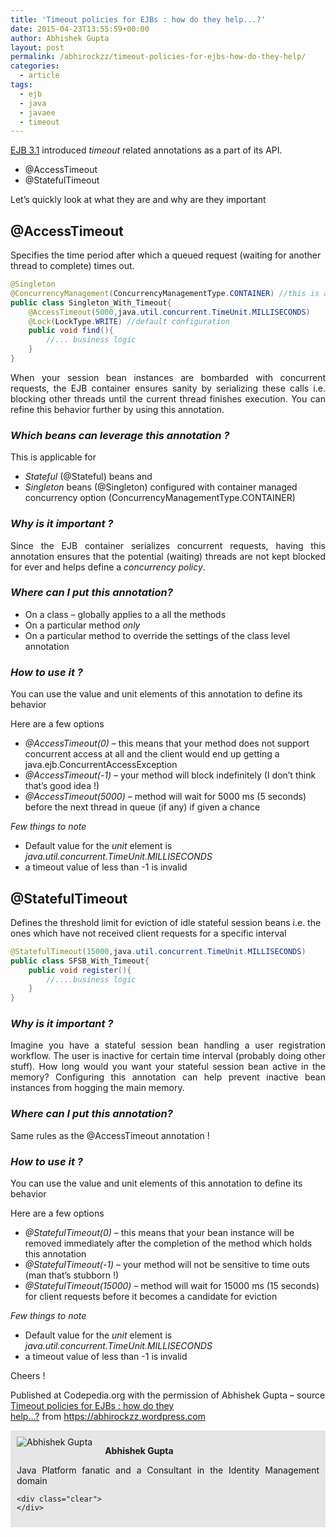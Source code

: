 ```yaml
---
title: 'Timeout policies for EJBs : how do they help...?'
date: 2015-04-23T13:55:59+00:00
author: Abhishek Gupta
layout: post
permalink: /abhirockzz/timeout-policies-for-ejbs-how-do-they-help/
categories:
  - article
tags:
  - ejb
  - java
  - javaee
  - timeout
---
```

<a href="https://jcp.org/en/jsr/detail?id=318" target="_blank">EJB 3.1</a> introduced _timeout_ related annotations as a part of its API.

  * @AccessTimeout
  * @StatefulTimeout

Let’s quickly look at what they are and why are they important<!--more-->

## @AccessTimeout

Specifies the time period after which a queued request (waiting for another thread to complete) times out.

```java
@Singleton
@ConcurrencyManagement(ConcurrencyManagementType.CONTAINER) //this is actually by default
public class Singleton_With_Timeout{
    @AccessTimeout(5000,java.util.concurrent.TimeUnit.MILLISECONDS)
    @Lock(LockType.WRITE) //default configuration
    public void find(){
        //... business logic
    }
}
```


<p style="text-align: justify;">
  When your session bean instances are bombarded with concurrent requests, the EJB container ensures sanity by serializing these calls i.e. blocking other threads until the current thread finishes execution. You can refine this behavior further by using this annotation.
</p>

### _Which beans can leverage this annotation ?_

This is applicable for

  * _Stateful_ (@Stateful) beans and
  * _Singleton_ beans (@Singleton) configured with container managed concurrency option (ConcurrencyManagementType.CONTAINER)

### _Why is it important ?_

<p style="text-align: justify;">
  Since the EJB container serializes concurrent requests, having this annotation ensures that the potential (waiting) threads are not kept blocked for ever and helps define a <em>concurrency policy</em>.
</p>

### _Where can I put this annotation?_

  * On a class – globally applies to a all the methods
  * On a particular method _only_
  * On a particular method to override the settings of the class level annotation

### _How to use it ?_

You can use the value and unit elements of this annotation to define its behavior

Here are a few options

  * _@AccessTimeout(0)_ – this means that your method does not support concurrent access at all and the client would end up getting a <span class="skimlinks-unlinked">java.ejb.ConcurrentAccessException</span>
  * _@AccessTimeout(-1)_ – your method will block indefinitely (I don’t think that’s good idea !)
  * _@AccessTimeout(5000)_ – method will wait for 5000 ms (5 seconds) before the next thread in queue (if any) if given a chance

_Few things to note_

  * Default value for the _unit_ element is _<span class="skimlinks-unlinked">java.util.concurrent.TimeUnit.MILLISECONDS</span>_
  * a timeout value of less than -1 is invalid

## @StatefulTimeout

Defines the threshold limit for eviction of idle stateful session beans i.e. the ones which have not received client requests for a specific interval

```java
@StatefulTimeout(15000,java.util.concurrent.TimeUnit.MILLISECONDS)
public class SFSB_With_Timeout{
    public void register(){
        //....business logic
    }
}
```

### _Why is it important ?_

<p style="text-align: justify;">
  Imagine you have a stateful session bean handling a user registration workflow. The user is inactive for certain time interval (probably doing other stuff). How long would you want your stateful session bean active in the memory? Configuring this annotation can help prevent inactive bean instances from hogging the main memory.
</p>

### _Where can I put this annotation?_

Same rules as the @AccessTimeout annotation !

### _How to use it ?_

You can use the value and unit elements of this annotation to define its behavior

Here are a few options

  * _@StatefulTimeout(0)_ – this means that your bean instance will be removed immediately after the completion of the method which holds this annotation
  * _@StatefulTimeout(-1)_ – your method will not be sensitive to time outs (man that’s stubborn !)
  * _@StatefulTimeout(15000)_ – method will wait for 15000 ms (15 seconds) for client requests before it becomes a candidate for eviction

_Few things to note_

  * Default value for the _unit_ element is _<span class="skimlinks-unlinked">java.util.concurrent.TimeUnit.MILLISECONDS</span>_
  * a timeout value of less than -1 is invalid

Cheers !

<p class="note_normal">
  Published at Codepedia.org with the permission of Abhishek Gupta – source <a title="https://abhirockzz.wordpress.com/2015/04/05/timeout-policies-for-ejbs-how-do-they-help/" href="https://abhirockzz.wordpress.com/2015/04/05/timeout-policies-for-ejbs-how-do-they-help/" target="_blank">Timeout policies for EJBs : how do they help…?</a> from <a title="https://abhirockzz.wordpress.com" href="https://abhirockzz.wordpress.com" target="_blank">https://abhirockzz.wordpress.com</a>
</p>

<div id="about_author" style="background-color: #e6e6e6; padding: 10px;">
  <img id="author_portrait" style="float: left; margin-right: 20px;" src="http://2.gravatar.com/avatar/eb0d2c5bf9426d7718efc6f9b087efb5?s=96&d=identicon&r=G" alt="Abhishek Gupta" />

  <p id="about_author_header">
    <strong>Abhishek Gupta</strong>
  </p>

  <div id="author_details" style="text-align: justify;">
    Java Platform fanatic and a Consultant in the Identity Management domain
  </div>

  <div id="follow_social" style="clear: both;">
    <div id="social_logos">
      <a class="icon-earth" href="http://abhirockzz.wordpress.com/" target="_blank"> </a> <a class="icon-googleplus" href="http://plus.google.com/103167687788180890717/posts" target="_blank"> </a> <a class="icon-twitter" href="http://twitter.com/abhi_tweeter" target="_blank"> </a> <a class="icon-github" href="https://github.com/abhirockzz" target="_blank"> </a> <a class="icon-linkedin" href="http://in.linkedin.com/pub/abhishek-gupta/27/331/866" target="_blank"> </a>
    </div>

    <div class="clear">
    </div>
  </div>
</div>
